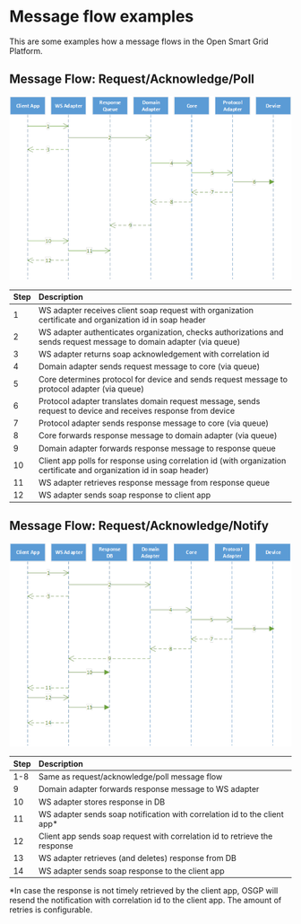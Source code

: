 # Message flow examples

This are some examples how a message flows in the Open Smart Grid Platform.

## Message Flow:  Request/Acknowledge/Poll

![Request/Acknowledge/Poll](../.gitbook/assets/Messageflow-1-poll.png)

| **Step** | **Description** |
| :--- | :--- |
| 1 | WS adapter receives client soap request with organization certificate and organization id in soap header |
| 2 | WS adapter authenticates organization, checks authorizations and sends request message to domain adapter \(via queue\) |
| 3 | WS adapter returns soap acknowledgement with correlation id |
| 4 | Domain adapter sends request message to core \(via queue\) |
| 5 | Core determines protocol for device and sends request message to protocol adapter \(via queue\) |
| 6 | Protocol adapter translates domain request message, sends request to device and receives response from device |
| 7 | Protocol adapter sends response message to core \(via queue\) |
| 8 | Core forwards response message to domain adapter \(via queue\) |
| 9 | Domain adapter forwards response message to response queue |
| 10 | Client app polls for response using correlation id \(with organization certificate and organization id in soap header\) |
| 11 | WS adapter retrieves response message from response queue |
| 12 | WS adapter sends soap response to client app |

## Message Flow: Request/Acknowledge/Notify

![Request/Acknowledge/Notify](../.gitbook/assets/Messageflow-2-Notify.png)

| **Step** | **Description** |
| :--- | :--- |
| 1-8 | Same as request/acknowledge/poll message flow |
| 9 | Domain adapter forwards response message to WS adapter |
| 10 | WS adapter stores response in DB |
| 11 | WS adapter sends soap notification with correlation id to the client app\* |
| 12 | Client app sends soap request with correlation id to retrieve the response |
| 13 | WS adapter retrieves \(and deletes\) response from DB |
| 14 | WS adapter sends soap response to the client app |

\*In case the response is not timely retrieved by the client app, OSGP will resend the notification with correlation id to the client app. The amount of retries is configurable.

